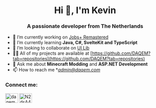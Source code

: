<h1 align="center">Hi 👋, I'm Kevin</h1>
<h3 align="center">A passionate developer from The Netherlands</h3>

- 🔭 I’m currently working on [Jobs+ Remastered](https://github.com/DAQEM/JobsPlusRemastered)
- 🌱 I’m currently learning **Java, C#, SvelteKit and TypeScript**
- 👯 I’m looking to collaborate on [UI Lib](https://github.com/DAQEM/UILib)
- 👨‍💻 All of my projects are available at [https://github.com/DAQEM?tab=repositories](https://github.com/DAQEM?tab=repositories)
- 💬 Ask me about **Minecraft Modding** and **ASP.NET Development**
- 📫 How to reach me **admin@daqem.com*

### Connect me:

<a href="https://twitter.com/daqemyt" target="blank"><img src="https://raw.githubusercontent.com/rahuldkjain/github-profile-readme-generator/master/src/images/icons/Social/twitter.svg" alt="daqemyt" height="30" width="40" /></a>
<a href="https://daqem.com/discord" target="blank"><img src="https://raw.githubusercontent.com/rahuldkjain/github-profile-readme-generator/master/src/images/icons/Social/discord.svg" alt="N2dsA499FC" height="30" width="40" /></a>
